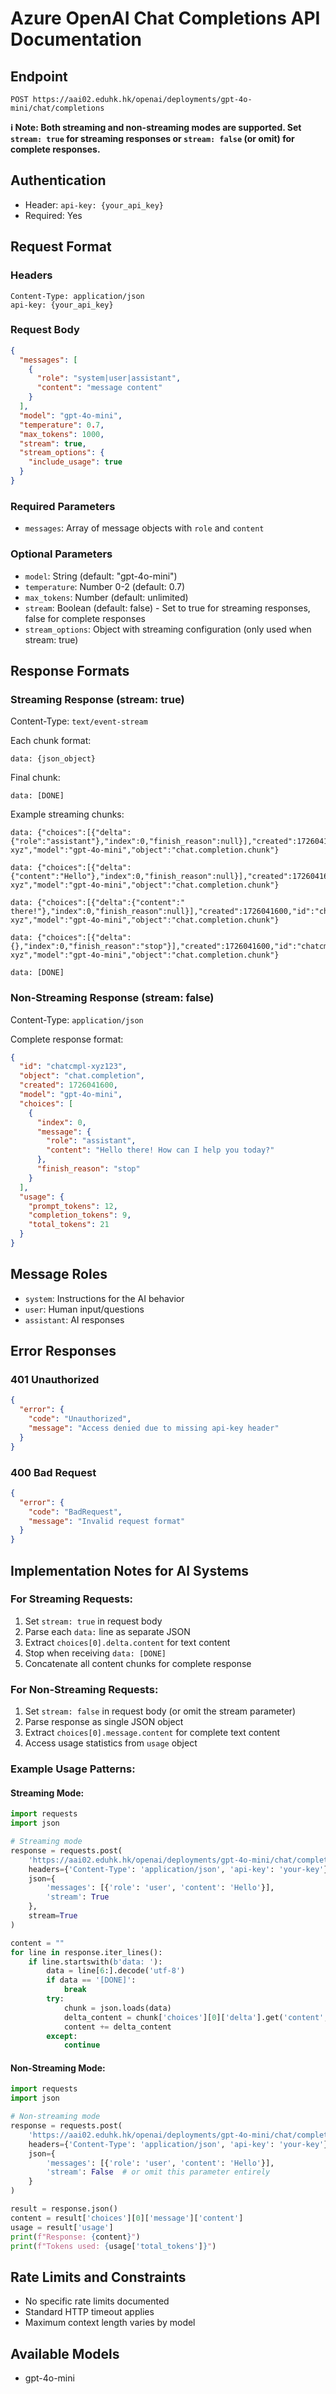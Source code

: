 # Azure OpenAI Chat Completions API Documentation

## Endpoint
```
POST https://aai02.eduhk.hk/openai/deployments/gpt-4o-mini/chat/completions
```

**ℹ️ Note: Both streaming and non-streaming modes are supported. Set `stream: true` for streaming responses or `stream: false` (or omit) for complete responses.**

## Authentication
- Header: `api-key: {your_api_key}`
- Required: Yes

## Request Format

### Headers
```
Content-Type: application/json
api-key: {your_api_key}
```

### Request Body
```json
{
  "messages": [
    {
      "role": "system|user|assistant",
      "content": "message content"
    }
  ],
  "model": "gpt-4o-mini",
  "temperature": 0.7,
  "max_tokens": 1000,
  "stream": true,
  "stream_options": {
    "include_usage": true
  }
}
```

### Required Parameters
- `messages`: Array of message objects with `role` and `content`

### Optional Parameters
- `model`: String (default: "gpt-4o-mini")
- `temperature`: Number 0-2 (default: 0.7)
- `max_tokens`: Number (default: unlimited)
- `stream`: Boolean (default: false) - Set to true for streaming responses, false for complete responses
- `stream_options`: Object with streaming configuration (only used when stream: true)

## Response Formats

### Streaming Response (stream: true)
Content-Type: `text/event-stream`

Each chunk format:
```
data: {json_object}

```

Final chunk:
```
data: [DONE]

```

Example streaming chunks:
```
data: {"choices":[{"delta":{"role":"assistant"},"index":0,"finish_reason":null}],"created":1726041600,"id":"chatcmpl-xyz","model":"gpt-4o-mini","object":"chat.completion.chunk"}

data: {"choices":[{"delta":{"content":"Hello"},"index":0,"finish_reason":null}],"created":1726041600,"id":"chatcmpl-xyz","model":"gpt-4o-mini","object":"chat.completion.chunk"}

data: {"choices":[{"delta":{"content":" there!"},"index":0,"finish_reason":null}],"created":1726041600,"id":"chatcmpl-xyz","model":"gpt-4o-mini","object":"chat.completion.chunk"}

data: {"choices":[{"delta":{},"index":0,"finish_reason":"stop"}],"created":1726041600,"id":"chatcmpl-xyz","model":"gpt-4o-mini","object":"chat.completion.chunk"}

data: [DONE]

```

### Non-Streaming Response (stream: false)
Content-Type: `application/json`

Complete response format:
```json
{
  "id": "chatcmpl-xyz123",
  "object": "chat.completion",
  "created": 1726041600,
  "model": "gpt-4o-mini",
  "choices": [
    {
      "index": 0,
      "message": {
        "role": "assistant",
        "content": "Hello there! How can I help you today?"
      },
      "finish_reason": "stop"
    }
  ],
  "usage": {
    "prompt_tokens": 12,
    "completion_tokens": 9,
    "total_tokens": 21
  }
}
```

## Message Roles
- `system`: Instructions for the AI behavior
- `user`: Human input/questions
- `assistant`: AI responses

## Error Responses

### 401 Unauthorized
```json
{
  "error": {
    "code": "Unauthorized",
    "message": "Access denied due to missing api-key header"
  }
}
```

### 400 Bad Request
```json
{
  "error": {
    "code": "BadRequest",
    "message": "Invalid request format"
  }
}
```

## Implementation Notes for AI Systems

### For Streaming Requests:
1. Set `stream: true` in request body
2. Parse each `data:` line as separate JSON
3. Extract `choices[0].delta.content` for text content
4. Stop when receiving `data: [DONE]`
5. Concatenate all content chunks for complete response

### For Non-Streaming Requests:
1. Set `stream: false` in request body (or omit the stream parameter)
2. Parse response as single JSON object
3. Extract `choices[0].message.content` for complete text content
4. Access usage statistics from `usage` object

### Example Usage Patterns:

#### Streaming Mode:
```python
import requests
import json

# Streaming mode
response = requests.post(
    'https://aai02.eduhk.hk/openai/deployments/gpt-4o-mini/chat/completions',
    headers={'Content-Type': 'application/json', 'api-key': 'your-key'},
    json={
        'messages': [{'role': 'user', 'content': 'Hello'}],
        'stream': True
    },
    stream=True
)

content = ""
for line in response.iter_lines():
    if line.startswith(b'data: '):
        data = line[6:].decode('utf-8')
        if data == '[DONE]':
            break
        try:
            chunk = json.loads(data)
            delta_content = chunk['choices'][0]['delta'].get('content', '')
            content += delta_content
        except:
            continue
```

#### Non-Streaming Mode:
```python
import requests
import json

# Non-streaming mode
response = requests.post(
    'https://aai02.eduhk.hk/openai/deployments/gpt-4o-mini/chat/completions',
    headers={'Content-Type': 'application/json', 'api-key': 'your-key'},
    json={
        'messages': [{'role': 'user', 'content': 'Hello'}],
        'stream': False  # or omit this parameter entirely
    }
)

result = response.json()
content = result['choices'][0]['message']['content']
usage = result['usage']
print(f"Response: {content}")
print(f"Tokens used: {usage['total_tokens']}")
```

## Rate Limits and Constraints
- No specific rate limits documented
- Standard HTTP timeout applies
- Maximum context length varies by model

## Available Models
- gpt-4o-mini